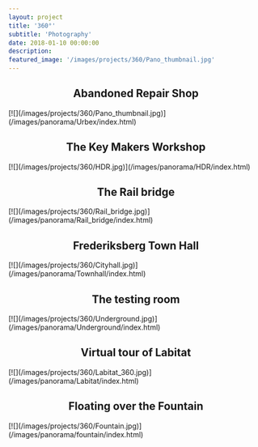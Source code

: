 ```yaml
---
layout: project
title: '360°'
subtitle: 'Photography'
date: 2018-01-10 00:00:00
description: 
featured_image: '/images/projects/360/Pano_thumbnail.jpg'
---
```


<h2 style="text-align: center;"> Abandoned Repair Shop </h2>
[![](/images/projects/360/Pano_thumbnail.jpg)](/images/panorama/Urbex/index.html)

<h2 style="text-align: center;"> The Key Makers Workshop </h2>
[![](/images/projects/360/HDR.jpg)](/images/panorama/HDR/index.html)

<h2 style="text-align: center;"> The Rail bridge </h2>
[![](/images/projects/360/Rail_bridge.jpg)](/images/panorama/Rail_bridge/index.html)

<h2 style="text-align: center;"> Frederiksberg Town Hall </h2>
[![](/images/projects/360/Cityhall.jpg)](/images/panorama/Townhall/index.html)

<h2 style="text-align: center;"> The testing room </h2>
[![](/images/projects/360/Underground.jpg)](/images/panorama/Underground/index.html)

<h2 style="text-align: center;"> Virtual tour of Labitat </h2>
[![](/images/projects/360/Labitat_360.jpg)](/images/panorama/Labitat/index.html)

<h2 style="text-align: center;"> Floating over the Fountain </h2>
[![](/images/projects/360/Fountain.jpg)](/images/panorama/fountain/index.html)